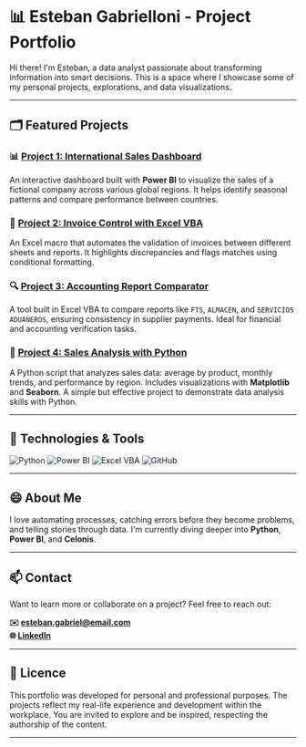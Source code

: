 # 📊 Esteban Gabrielloni - Project Portfolio

Hi there! I'm Esteban, a data analyst passionate about transforming information into smart decisions. This is a space where I showcase some of my personal projects, explorations, and data visualizations.

---

## 🗂️ Featured Projects

### 📊 [Project 1: International Sales Dashboard](Proyecto1.html)
An interactive dashboard built with **Power BI** to visualize the sales of a fictional company across various global regions. It helps identify seasonal patterns and compare performance between countries.

### 🧾 [Project 2: Invoice Control with Excel VBA](Proyecto2.html)
An Excel macro that automates the validation of invoices between different sheets and reports. It highlights discrepancies and flags matches using conditional formatting.

### 🔍 [Project 3: Accounting Report Comparator](Proyecto3.html)
A tool built in Excel VBA to compare reports like `FTS`, `ALMACEN`, and `SERVICIOS ADUANEROS`, ensuring consistency in supplier payments. Ideal for financial and accounting verification tasks.

### 🐍 [Project 4: Sales Analysis with Python](Proyecto4.html)
A Python script that analyzes sales data: average by product, monthly trends, and performance by region. Includes visualizations with **Matplotlib** and **Seaborn**. A simple but effective project to demonstrate data analysis skills with Python.

---

## 🧰 Technologies & Tools

![Python](https://img.shields.io/badge/Python-3776AB?style=for-the-badge&logo=python&logoColor=white)
![Power BI](https://img.shields.io/badge/Power_BI-F2C811?style=for-the-badge&logo=powerbi&logoColor=black)
![Excel VBA](https://img.shields.io/badge/Excel-VBA-217346?style=for-the-badge&logo=microsoft-excel&logoColor=white)
![GitHub](https://img.shields.io/badge/GitHub-181717?style=for-the-badge&logo=github&logoColor=white)

---

## 😄 About Me

I love automating processes, catching errors before they become problems, and telling stories through data. I'm currently diving deeper into **Python**, **Power BI**, and **Celonis**.

---

## 📫 Contact

Want to learn more or collaborate on a project? Feel free to reach out:

**✉️ esteban.gabriel@email.com**  
**🌐 [LinkedIn](https://www.linkedin.com/in/estebangabriel)**

---

## 📝 Licence

This portfolio was developed for personal and professional purposes. The projects reflect my real-life experience and development within the workplace. You are invited to explore and be inspired, respecting the authorship of the content.

---


